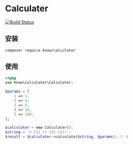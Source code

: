 # Calculater

[![Build Status](https://travis-ci.org/kyknow/calculater.svg?branch=master)](https://travis-ci.org/kyknow/calculater)
## 安装
~~~
composer require know/calculater
~~~

## 使用
~~~php
<?php
use Know\Calculater\Calculater;

$params = [
    1 => 1,
    2 => 4,
    3 => 6,
    4 => 16,
    5 => 100,
];

$calculater = new Calculater();
$string = '+ (1) (+ (1) (2))';
$result = $calculater->calculate($string, $params); // 6
~~~